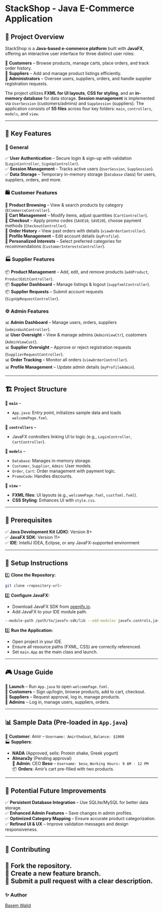 # StackShop - Java E-Commerce Application

## 📌 Project Overview
StackShop is a **Java-based e-commerce platform** built with **JavaFX**, offering an interactive user interface for three distinct user roles:

🔹 **Customers** – Browse products, manage carts, place orders, and track order history.  
🔹 **Suppliers** – Add and manage product listings efficiently.  
🔹 **Administrators** – Oversee users, suppliers, orders, and handle supplier registration requests.

The project utilizes **FXML for UI layouts**, **CSS for styling**, and an **in-memory database** for data storage. **Session management** is implemented via `UserSession` (customers/admins) and `SuppSession` (suppliers). The application consists of **55 files** across four key folders: `main`, `controllers`, `models`, and `view`.

---
## 🎯 Key Features

### 🔑 General
✅ **User Authentication** – Secure login & sign-up with validation (`LoginController`, `SignUpController`).  
✅ **Session Management** – Tracks active users (`UserSession`, `SuppSession`).  
✅ **Data Storage** – Temporary in-memory storage (`Database` class) for users, suppliers, orders, and more.

### 🛍️ Customer Features
🛒 **Product Browsing** – View & search products by category (`ECommerceController`).  
🛒 **Cart Management** – Modify items, adjust quantities (`CartController`).  
🛒 **Checkout** – Apply promo codes (`SAVE10`, `SAVE20`), choose payment methods (`CheckoutController`).  
🛒 **Order History** – View past orders with details (`viewOrderController`).  
🛒 **Profile Management** – Edit account details (`myProfile`).  
🛒 **Personalized Interests** – Select preferred categories for recommendations (`CustomerInterestsController`).

### 🏭 Supplier Features
📦 **Product Management** – Add, edit, and remove products (`addProduct`, `ProductEditController`).  
📦 **Supplier Dashboard** – Manage listings & logout (`suppfxmlController`).  
📦 **Supplier Requests** – Submit account requests (`SignUpRequestController`).

### ⚙️ Admin Features
📊 **Admin Dashboard** – Manage users, orders, suppliers (`admindashController`).  
📊 **User Oversight** – View & manage admins (`AdminViewCtr`), customers (`AdminViewCust`).  
📊 **Supplier Oversight** – Approve or reject registration requests (`SupplierRequestController`).  
📊 **Order Tracking** – Monitor all orders (`viewOrderController`).  
📊 **Profile Management** – Update admin details (`myProfileAdmin`).

---
## 🏗️ Project Structure

📂 **`main`** –
   - `App.java`: Entry point, initializes sample data and loads `welcomePage.fxml`.

📂 **`controllers`** –
   - JavaFX controllers linking UI to logic (e.g., `LoginController`, `CartController`).

📂 **`models`** –
   - `Database`: Manages in-memory storage.
   - `Customer`, `Supplier`, `Admin`: User models.
   - `Order`, `Cart`: Order management with payment logic.
   - `PromoCode`: Handles discounts.

📂 **`view`** –
   - **FXML files**: UI layouts (e.g., `welcomePage.fxml`, `custfxml.fxml`).
   - **CSS Styling**: Enhances UI with `style.css`.

---
## 📌 Prerequisites
✅ **Java Development Kit (JDK)**: Version 8+  
✅ **JavaFX SDK**: Version 11+  
✅ **IDE**: IntelliJ IDEA, Eclipse, or any JavaFX-supported environment

---
## 🚀 Setup Instructions
1️⃣ **Clone the Repository:**  
   ```bash
   git clone <repository-url>
   ```
2️⃣ **Configure JavaFX:**  
   - Download JavaFX SDK from [openjfx.io](https://openjfx.io/).  
   - Add JavaFX to your IDE module path.  
   ```bash
   --module-path /path/to/javafx-sdk/lib --add-modules javafx.controls,javafx.fxml
   ```
3️⃣ **Run the Application:**  
   - Open project in your IDE.  
   - Ensure all resource paths (FXML, CSS) are correctly referenced.  
   - Set `main.App` as the main class and launch.  

---
## 🎮 Usage Guide
🔹 **Launch** – Run `App.java` to open `welcomePage.fxml`.  
🔹 **Customers** – Sign up/login, browse products, add to cart, checkout.  
🔹 **Suppliers** – Request approval, log in, manage products.  
🔹 **Admins** – Log in, manage users, suppliers, orders.  

---
## 📊 Sample Data (Pre-loaded in `App.java`)
👤 **Customer**: Amir – `Username: AmirtheGoat`, `Balance: $1000`  
🏭 **Suppliers**:
   - **NADA** (Approved, sells: Protein shake, Greek yogurt)  
   - **Almara3y** (Pending approval)  
🔑 **Admin**: CEO **Beso** – `Username: beso`, `Working Hours: 9 AM - 12 PM`  
📦 **Orders**: Amir’s cart pre-filled with two products.  

---
## 🔮 Potential Future Improvements
✅ **Persistent Database Integration** – Use SQLite/MySQL for better data storage.  
✅ **Enhanced Admin Features** – Save changes in admin profiles.  
✅ **Optimized Category Mapping** – Ensure accurate product categorization.  
✅ **Refined UI & UX** – Improve validation messages and design responsiveness.  

---
## 🤝 Contributing
🔹 Fork the repository.  
🔹 Create a new feature branch.  
🔹 Submit a **pull request** with a clear description.  
---

### ✨ Author
[Basem Walid](https://github.com/basemw0)

